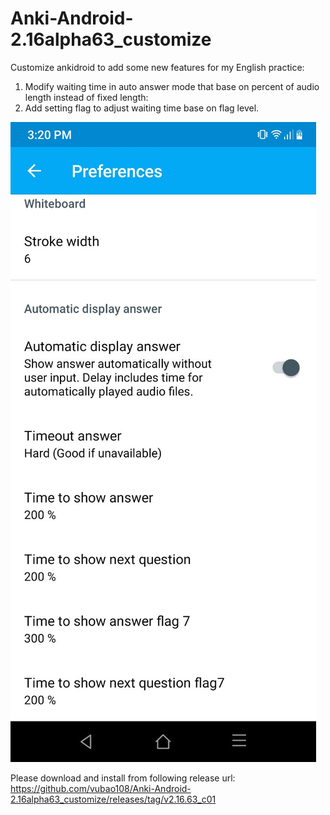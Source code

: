 # Anki-Android-2.16alpha63_customize
Customize ankidroid to add some new features for my English practice:
1. Modify waiting time in auto answer mode that base on percent of audio length instead of fixed length:
2. Add setting flag to adjust waiting time base on flag level. 
<img src="https://github.com/vubao108/Anki-Android-2.16alpha63_customize/blob/master/anki.jpg">

Please download and install from following release url:<br> 
https://github.com/vubao108/Anki-Android-2.16alpha63_customize/releases/tag/v2.16.63_c01
